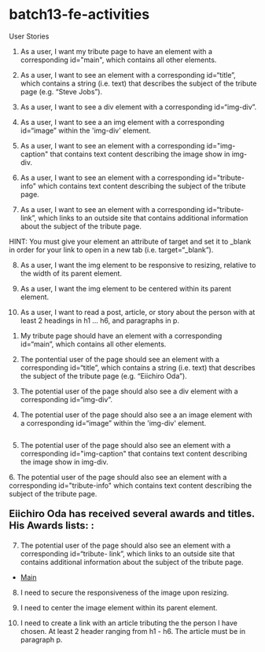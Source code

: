 # batch13-fe-activities





User Stories

1. As a user, I want my tribute page to have an element with a corresponding id="main", which contains all other elements.

2. As a user, I want to see an element with a corresponding id=“title”, which contains a string (i.e. text) that describes the subject of the tribute page (e.g. “Steve Jobs”).

3. As a user, I want to see a div element with a corresponding id=“img-div”.

4. As a user, I want to see a an img element with a corresponding id=“image” within the 'img-div' element.

5. As a user, I want to see an element with a corresponding id="img-caption" that contains text content describing the image show in img-div.

6. As a user, I want to see an element with a corresponding id="tribute-info" which contains text content describing the subject of the tribute page.

7. As a user, I want to see an element with a corresponding id=“tribute- link”, which links to an outside site that contains additional information about the subject of the tribute page.

HINT: You must give your element an attribute of target and set it to _blank in order for your link to open in a new tab (i.e. target=“_blank”).

8. As a user, I want the img element to be responsive to resizing, relative to the width of its parent element.

9. As a user, I want the img element to be centered within its parent element.

10. As a user, I want to read a post, article, or story about the person with at least 2 headings in h1 ... h6, and paragraphs in p.


<!-- Interpretation -->

1.  My tribute page should have an element with a corresponding id=“main”, which contains all other elements.

<div id="main">

2. The pontential user of the page should see an element with a corresponding id=“title”, which contains a string (i.e. text) that describes the subject of the tribute page (e.g. “Eiichiro Oda”).

<div id="title">

3. The potential user of the page should also see a div element with a corresponding id=“img-div”.

<div id="img-div">

4. The potential user of the page should also see a an image element with a corresponding id=“image” within the 'img-div' element.

<img id="image">

5. The potential user of the page should also see an element with a corresponding id="img-caption" that contains text content describing the image show in img-div.
<p id="img-caption">
6. The potential user of the page should also see an element with a corresponding id="tribute-info" which contains text content describing the subject of the tribute page.

<div id="tribute-info" class="Awards">
        <p style="font-size:20px"><strong> Eiichiro Oda has received several awards and titles. His Awards lists: :</strong></p> </div>

7. The potential user of the page should also see an element with a corresponding id=“tribute- link”, which links to an outside site that contains additional information about the subject of the tribute page.

<nav id="tribute-link"><ul class="container">
          <li><a href="Main.html" target="blank">Main</a></li></ul> </nav>

8. I need to secure the responsiveness of the image upon resizing.

9. I need to center the image element within its parent element.

10. I need to create a link with an article tributing the the person I have chosen. At least 2 header ranging from h1 - h6. The article must be in paragraph p.
